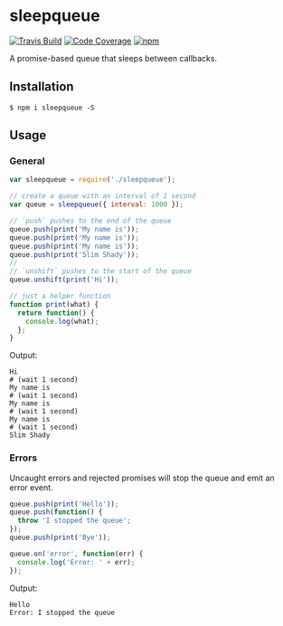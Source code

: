 # sleepqueue

[![Travis Build](http://img.shields.io/travis/maximilianschmitt/sleepqueue.svg?style=flat)](https://travis-ci.org/maximilianschmitt/sleepqueue) [![Code Coverage](https://img.shields.io/coveralls/maximilianschmitt/sleepqueue.svg)](https://coveralls.io/r/maximilianschmitt/sleepqueue) [![npm](https://img.shields.io/npm/dm/sleepqueue.svg)](https://www.npmjs.com/package/sleepqueue)

A promise-based queue that sleeps between callbacks.

## Installation

```
$ npm i sleepqueue -S
```

## Usage

### General

```js
var sleepqueue = require('./sleepqueue');

// create a queue with an interval of 1 second
var queue = sleepqueue({ interval: 1000 });

// `push` pushes to the end of the queue
queue.push(print('My name is'));
queue.push(print('My name is'));
queue.push(print('My name is'));
queue.push(print('Slim Shady'));
//
// `unshift` pushes to the start of the queue
queue.unshift(print('Hi'));

// just a helper function
function print(what) {
  return function() {
    console.log(what);
  };
}
```

Output:

```
Hi
# (wait 1 second)
My name is
# (wait 1 second)
My name is
# (wait 1 second)
My name is
# (wait 1 second)
Slim Shady
```

### Errors

Uncaught errors and rejected promises will stop the queue and emit an error event.

```js
queue.push(print('Hello'));
queue.push(function() {
  throw 'I stopped the queue';
});
queue.push(print('Bye'));

queue.on('error', function(err) {
  console.log('Error: ' + err);
});
```

Output:

```
Hello
Error: I stopped the queue
```

